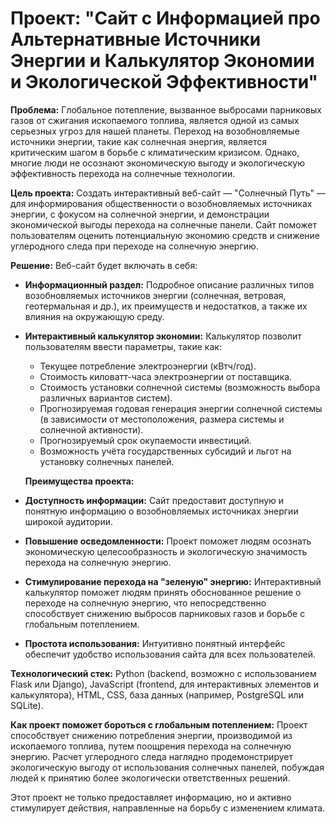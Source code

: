 # Проект: "Сайт с Информацией про Альтернативные Источники Энергии и Калькулятор Экономии и Экологической Эффективности"

**Проблема:** Глобальное потепление, вызванное выбросами парниковых газов от сжигания ископаемого топлива, является одной из самых серьезных угроз для нашей планеты. Переход на возобновляемые источники энергии, такие как солнечная энергия, является критическим шагом в борьбе с климатическим кризисом.  Однако, многие люди не осознают экономическую выгоду и экологическую эффективность перехода на солнечные технологии.

**Цель проекта:** Создать интерактивный веб-сайт — "Солнечный Путь" — для информирования общественности о возобновляемых источниках энергии, с фокусом на солнечной энергии, и демонстрации экономической выгоды перехода на солнечные панели. Сайт поможет пользователям оценить потенциальную экономию средств и снижение углеродного следа при переходе на солнечную энергию.

**Решение:** Веб-сайт будет включать в себя:

* **Информационный раздел:** Подробное описание различных типов возобновляемых источников энергии (солнечная, ветровая, геотермальная и др.), их преимуществ и недостатков, а также их влияния на окружающую среду. 
* **Интерактивный калькулятор экономии:**  Калькулятор позволит пользователям ввести параметры, такие как:
    * Текущее потребление электроэнергии (кВтч/год).
    * Стоимость киловатт-часа электроэнергии от поставщика.
    * Стоимость установки солнечной системы (возможность выбора различных вариантов систем).
    * Прогнозируемая годовая генерация энергии солнечной системы (в зависимости от местоположения, размера системы и солнечной активности).
    * Прогнозируемый срок окупаемости инвестиций.
    * Возможность учёта государственных субсидий и льгот на установку солнечных панелей.


  **Преимущества проекта:**

* **Доступность информации:** Сайт предоставит доступную и понятную информацию о возобновляемых источниках энергии широкой аудитории.
* **Повышение осведомленности:** Проект поможет людям осознать экономическую целесообразность и экологическую значимость перехода на солнечную энергию.
* **Стимулирование перехода на "зеленую" энергию:** Интерактивный калькулятор поможет людям принять обоснованное решение о переходе на солнечную энергию, что непосредственно способствует снижению выбросов парниковых газов и борьбе с глобальным потеплением.
* **Простота использования:** Интуитивно понятный интерфейс обеспечит удобство использования сайта для всех пользователей.

**Технологический стек:** Python (backend, возможно с использованием Flask или Django), JavaScript (frontend, для интерактивных элементов и калькулятора), HTML, CSS, база данных (например, PostgreSQL или SQLite).

**Как проект поможет бороться с глобальным потеплением:** Проект способствует снижению потребления энергии, производимой из ископаемого топлива, путем поощрения перехода на солнечную энергию. Расчет углеродного следа наглядно продемонстрирует экологическую выгоду от использования солнечных панелей, побуждая людей к принятию более экологически ответственных решений.

Этот проект не только предоставляет информацию, но и активно стимулирует действия, направленные на борьбу с изменением климата.
